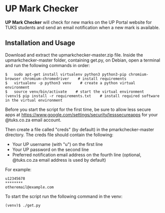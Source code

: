 UP Mark Checker
============
__UP Mark Checker__ will check for new marks on the UP Portal website for TUKS students and send an email notification when a new mark is available.



Installation and Usage
-------------------------------------
Download and extract the upmarkchecker-master.zip file.  Inside the upmarkchecker-master folder, containing get.py, on Debian, open a terminal and run the following commands in order:
```shell
$	sudo apt-get install virtualenv python3 python3-pip chromium-browser chromium-chromedriver    # install requirements
$	virtualenv -p python3 venv    # create a python virtual environment
$	source venv/bin/activate    # start the virtual environment
(venv)$	pip install -r requirements.txt    # install required software in the virtual environment
```

Before you start the script for the first time, be sure to allow less secure apps at https://www.google.com/settings/security/lesssecureapps for your @tuks.co.za email account. 

Then create a file called "creds" (by default) in the pmarkchecker-master directory. The creds file should contain the following:
* Your UP username (with "u") on the first line
* Your UP password on the second line
* Preferred notification email address on the fourth line (optional, @tuks.co.za email address is used by default)

For example:
```
u12345678
********
otheremail@example.com
```

To start the script run the following command in the venv:
```shell
(venv)$	./get.py
```
